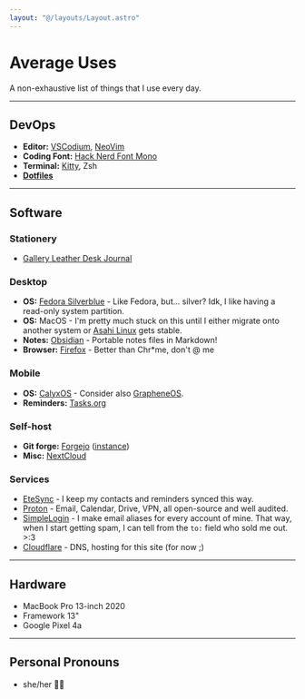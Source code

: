 ```yaml
---
layout: "@/layouts/Layout.astro"
---
```


# Average Uses

A non-exhaustive list of things that I use every day.

---

## DevOps

- **Editor:** [VSCodium](https://vscodium.com), [NeoVim](https://neovim.io)
- **Coding Font:** [Hack Nerd Font Mono](https://github.com/ryanoasis/nerd-fonts)
- **Terminal:** [Kitty](https://sw.kovidgoyal.net/kitty/), Zsh
- [**Dotfiles**](https://git.average.name/AverageHelper/dotfiles)

---

## Software

### Stationery

- [Gallery Leather Desk Journal](https://www.galleryleather.com/desk-leather-journal)

### Desktop

- **OS:** [Fedora Silverblue](https://fedoraproject.org/atomic-desktops/silverblue/) - Like Fedora, but... silver? Idk, I like having a read-only system partition.
- **OS:** MacOS - I'm pretty much stuck on this until I either migrate onto another system or [Asahi Linux](https://asahilinux.org) gets stable.
- **Notes:** [Obsidian](https://obsidian.md) - Portable notes files in Markdown!
- **Browser:** [Firefox](https://www.mozilla.org/firefox/download/thanks/) - Better than Chr\*me, don't @ me

### Mobile

- **OS:** [CalyxOS](https://calyxos.org) - Consider also [GrapheneOS](https://grapheneos.org).
- **Reminders:** [Tasks.org](https://tasks.org)

### Self-host

- **Git forge:** [Forgejo](https://forgejo.org) ([instance](https://git.average.name))
- **Misc:** [NextCloud](https://nextcloud.com)

### Services

- [EteSync](https://www.etesync.com) - I keep my contacts and reminders synced this way.
- [Proton](https://proton.me) - Email, Calendar, Drive, VPN, all open-source and well audited.
- [SimpleLogin](https://simplelogin.io) - I make email aliases for every account of mine. That way, when I start getting spam, I can tell from the `to:` field who sold me out. >:3
- [Cloudflare](https://www.cloudflare.com) - DNS, hosting for this site (for now ;)

---

## Hardware

- MacBook Pro 13-inch 2020
- Framework 13"
- Google Pixel 4a

---

## Personal Pronouns

- she/her 🏳️‍⚧️
